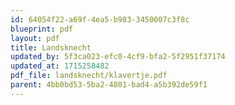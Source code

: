 ```yaml
---
id: 64054f22-a69f-4ea5-b983-3450007c3f8c
blueprint: pdf
layout: pdf
title: Landsknecht
updated_by: 5f3ca023-efc0-4cf9-bfa2-5f2951f37174
updated_at: 1715258482
pdf_file: landsknecht/klavertje.pdf
parent: 4bb0bd53-5ba2-4801-bad4-a5b392de59f1
---
```

